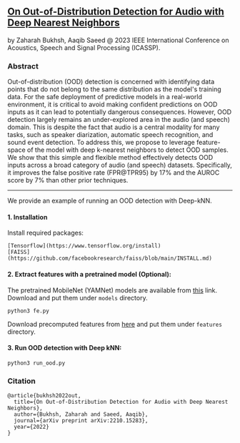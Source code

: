 [On Out-of-Distribution Detection for Audio with Deep Nearest Neighbors](https://arxiv.org/pdf/2210.15283.pdf)
---
by Zaharah Bukhsh, Aaqib Saeed @ 2023 IEEE International Conference on Acoustics, Speech and Signal Processing (ICASSP).

### Abstract
Out-of-distribution (OOD) detection is concerned with identifying data points that do not belong to the same distribution as the model's training data. For the safe deployment of predictive models in a real-world environment, it is critical to avoid making confident predictions on OOD inputs as it can lead to potentially dangerous consequences. However, OOD detection largely remains an under-explored area in the audio (and speech) domain. This is despite the fact that audio is a central modality for many tasks, such as speaker diarization, automatic speech recognition, and sound event detection. To address this, we propose to leverage feature-space of the model with deep k-nearest neighbors to detect OOD samples. We show that this simple and flexible method effectively detects OOD inputs across a broad category of audio (and speech) datasets. Specifically, it improves the false positive rate (FPR@TPR95) by 17% and the AUROC score by 7% than other prior techniques.

---

We provide an example of running an OOD detection with Deep-kNN. 

#### 1. Installation
Install required packages:
```
[Tensorflow](https://www.tensorflow.org/install)
[FAISS](https://github.com/facebookresearch/faiss/blob/main/INSTALL.md)
```

#### 2. Extract features with a pretrained model (Optional): 
The pretrained MobileNet (YAMNet) models are available from [this](https://drive.google.com/drive/folders/1bJTq2AyXUv_Ol59ce0n5JJ-zcxTh1se5?usp=share_link) link. Download and put them under `models` directory.
```
python3 fe.py
```
Download precomputed features from [here](https://drive.google.com/drive/folders/1bJTq2AyXUv_Ol59ce0n5JJ-zcxTh1se5?usp=share_link) and put them under `features` directory. 

#### 3. Run OOD detection with Deep kNN: 
```
python3 run_ood.py
```

### Citation
```
@article{bukhsh2022out,
  title={On Out-of-Distribution Detection for Audio with Deep Nearest Neighbors},
  author={Bukhsh, Zaharah and Saeed, Aaqib},
  journal={arXiv preprint arXiv:2210.15283},
  year={2022}
}
```
